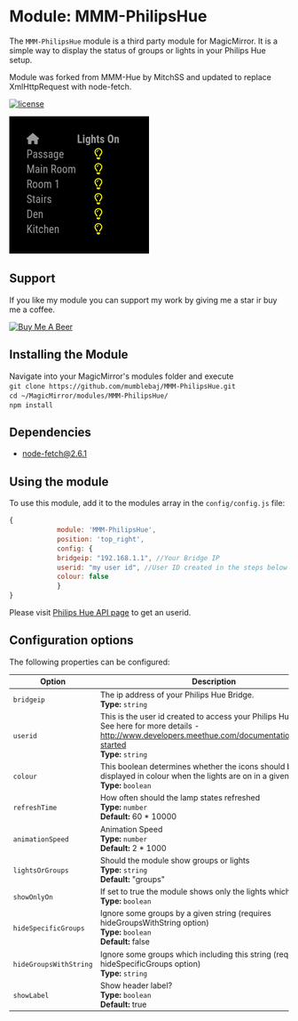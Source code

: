 # Module: MMM-PhilipsHue
The `MMM-PhilipsHue` module is a third party module for MagicMirror. It is a simple way to display the status of groups or lights in your Philips Hue setup.

Module was forked from MMM-Hue by MitchSS and updated to replace XmlHttpRequest with node-fetch.

[![license](https://img.shields.io/github/license/mashape/apistatus.svg)](LICENSE)

![Example](images/screenshot.png)

## Support
If you like my module you can support my work by giving me a star ir buy me a coffee.

<a href="https://www.buymeacoffee.com/mumblebaj" target="_blank"><img src="https://www.buymeacoffee.com/assets/img/custom_images/orange_img.png" alt="Buy Me A Beer" style="height: 45px !important;width: 180px !important;" ></a>

## Installing the Module
Navigate into your MagicMirror's modules folder and execute <br>
`git clone https://github.com/mumblebaj/MMM-PhilipsHue.git`<br>
`cd ~/MagicMirror/modules/MMM-PhilipsHue/`<br> 
`npm install`

## Dependencies
- node-fetch@2.6.1

## Using the module

To use this module, add it to the modules array in the `config/config.js` file:
````javascript
{
		    module: 'MMM-PhilipsHue',
		    position: 'top_right',
		    config: {
			bridgeip: "192.168.1.1", //Your Bridge IP
			userid: "my user id", //User ID created in the steps below
			colour: false
		    }
}
````
Please visit [Philips Hue API page](https://www.developers.meethue.com/documentation/getting-started) to get an userid.

## Configuration options

The following properties can be configured:

| Option | Description |
| --- | --- |
| `bridgeip` | The ip address of your Philips Hue Bridge. <br>**Type:** `string` |
| `userid` | This is the user id created to access your Philips Hue Bridge. See here for more details - http://www.developers.meethue.com/documentation/getting-started	<br>**Type:** `string` |
| `colour` | This boolean determines whether the icons should be displayed in colour when the lights are on in a given room. <br>**Type:** `boolean` |
| `refreshTime` | How often should the lamp states refreshed  <br>**Type:** `number` <br>**Default:** 60 * 10000 |
| `animationSpeed` | Animation Speed  <br>**Type:** `number` <br>**Default:** 2 * 1000 |
| `lightsOrGroups` | Should the module show groups or lights <br>**Type:** `string` <br>**Default:** "groups"|
| `showOnlyOn` | If set to true the module shows only the lights which are on <br>**Type:** `boolean` | false |
| `hideSpecificGroups` | Ignore some groups by a given string (requires hideGroupsWithString option) <br>**Type:** `boolean` <br>**Default:** false |
| `hideGroupsWithString` | Ignore some groups which including this string (requires hideSpecificGroups option) <br>**Type:** `string` |
| `showLabel` | Show header label? <br>**Type:** `boolean` <br>**Default:** true |
